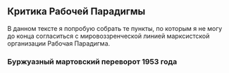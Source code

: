 ## Критика Рабочей Парадигмы

В данном тексте я попробую собрать те пункты, по которым я не могу до конца согласиться с мировоззренческой линией марксистской организации Рабочая Парадигма.

### Буржуазный мартовский переворот 1953 года
